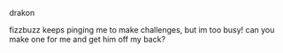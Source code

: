 drakon

fizzbuzz keeps pinging me to make challenges, but im too busy! can you make one for me and get him off my back?
